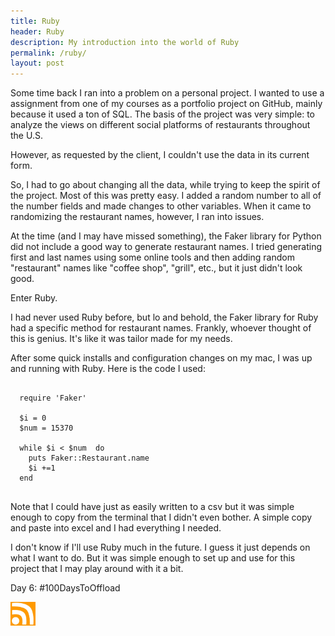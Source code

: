 ```yaml
---
title: Ruby
header: Ruby
description: My introduction into the world of Ruby
permalink: /ruby/
layout: post
---
```


Some time back I ran into a problem on a personal project. I wanted to use a
assignment from one of my courses as a portfolio project on GitHub, mainly because it used
a ton of SQL. The basis of the project was very simple: to analyze the views on different social
platforms of restaurants throughout the U.S.

However, as requested by the client, I couldn't use the data in its current form.

So, I had to go about changing all the data, while trying to keep the spirit of the
project. Most of this was pretty easy. I added a random number to all of the number
fields and made changes to other variables. When it came to randomizing the restaurant
names, however, I ran into issues.

At the time (and I may have missed something), the Faker library for Python did
not include a good way to generate restaurant names. I tried generating first and
last names using some online tools and then adding random "restaurant" names like
"coffee shop", "grill", etc., but it just didn't look good.

Enter Ruby.

I had never used Ruby before, but lo and behold, the Faker library for Ruby
had a specific method for restaurant names. Frankly, whoever thought of this is
genius. It's like it was tailor made for my needs.

After some quick installs and configuration changes on my mac, I was up and running
with Ruby. Here is the code I used:

<pre>
<code>
  require 'Faker'

  $i = 0
  $num = 15370

  while $i < $num  do
    puts Faker::Restaurant.name
    $i +=1
  end
</code>
</pre>

Note that I could have just as easily written to a csv but it was simple enough
to copy from the terminal that I didn't even bother. A simple copy and paste into
excel and I had everything I needed.

I don't know if I'll use Ruby much in the future. I guess it just depends on what I want
to do. But it was simple enough to set up and use for this project that I may
play around with it a bit.

Day 6: #100DaysToOffload

<a href="https://rmooreblog.netlify.app/feed.xml"><img src="/assets/images/rss_feed.jpg" style="opacity:1;" width="40"/></a>
